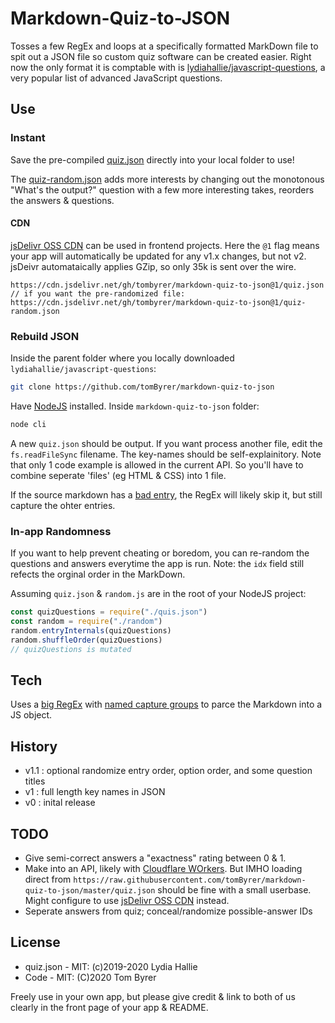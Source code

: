 # Markdown-Quiz-to-JSON

Tosses a few RegEx and loops at a specifically formatted MarkDown file to spit out a JSON file so custom quiz software can be created easier.  Right now the only format it is comptable with is [lydiahallie/javascript-questions](https://github.com/lydiahallie/javascript-questions), a very popular list of advanced JavaScript questions.


## Use

### Instant

Save the pre-compiled [quiz.json](https://raw.githubusercontent.com/tomByrer/markdown-quiz-to-json/master/quiz.json) directly into your local folder to use!

The [quiz-random.json](https://raw.githubusercontent.com/tomByrer/markdown-quiz-to-json/master/quiz-random.json) adds more interests by changing out the monotonous "What's the output?" question with a few more interesting takes, reorders the answers & questions.

#### CDN

[jsDelivr OSS CDN]() can be used in frontend projects.  Here the `@1` flag means your app will automatically be updated for any v1.x changes, but not v2.  jsDeivr automataically applies GZip, so only 35k is sent over the wire.

```
https://cdn.jsdelivr.net/gh/tombyrer/markdown-quiz-to-json@1/quiz.json
// if you want the pre-randomized file:
https://cdn.jsdelivr.net/gh/tombyrer/markdown-quiz-to-json@1/quiz-random.json
```

### Rebuild JSON

Inside the parent folder where you locally downloaded `lydiahallie/javascript-questions`:

```bash
git clone https://github.com/tomByrer/markdown-quiz-to-json
```

Have [NodeJS](https://nodejs.org/) installed.  Inside `markdown-quiz-to-json` folder:

```bash
node cli
```

 A new 	`quiz.json` should be output.  If you want process another file, edit the `fs.readFileSync` filename.  The key-names should be self-explainitory.   Note that only 1 code example is allowed in the current API.  So you'll have to combine seperate 'files' (eg HTML & CSS) into 1 file.

If the source markdown has a [bad entry](https://github.com/lydiahallie/javascript-questions/pull/385), the RegEx will likely skip it, but still capture the ohter entries.

### In-app Randomness

If you want to help prevent cheating or boredom, you can re-random the questions and answers everytime the app is run.  Note: the `idx` field still refects the orginal order in the MarkDown.

Assuming `quiz.json` & `random.js` are in the root of your NodeJS project:

```js
const quizQuestions = require("./quis.json")
const random = require("./random")
random.entryInternals(quizQuestions)
random.shuffleOrder(quizQuestions)
// quizQuestions is mutated
```


## Tech

Uses a [big RegEx](https://regex101.com/r/hFfT0M/10) with [named capture groups](https://2ality.com/2017/05/regexp-named-capture-groups.html) to parce the Markdown into a JS object.


## History

* v1.1 : optional randomize entry order, option order, and some question titles
* v1 : full length key names in JSON
* v0 : inital release


## TODO

* Give semi-correct answers a "exactness" rating between 0 & 1.
* Make into an API, likely with [Cloudflare WOrkers](https://github.com/tomByrer/awesome-cloudflare-workers).  But IMHO loading direct from
`https://raw.githubusercontent.com/tomByrer/markdown-quiz-to-json/master/quiz.json`
should be fine with a small userbase.  Might configure to use [jsDelivr OSS CDN](https://www.jsdelivr.com/) instead.
* Seperate answers from quiz; conceal/randomize possible-answer IDs


## License

* quiz.json -  MIT: (c)2019-2020 Lydia Hallie
* Code - MIT: (C)2020 Tom Byrer

Freely use in your own app, but please give credit & link to both of us clearly in the front page of your app & README.

